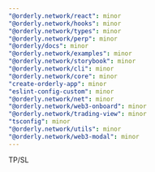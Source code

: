```yaml
---
"@orderly.network/react": minor
"@orderly.network/hooks": minor
"@orderly.network/types": minor
"@orderly.network/perp": minor
"@orderly/docs": minor
"@orderly.network/examples": minor
"@orderly.network/storybook": minor
"@orderly.network/cli": minor
"@orderly.network/core": minor
"create-orderly-app": minor
"eslint-config-custom": minor
"@orderly.network/net": minor
"@orderly.network/web3-onboard": minor
"@orderly.network/trading-view": minor
"tsconfig": minor
"@orderly.network/utils": minor
"@orderly.network/web3-modal": minor
---
```


TP/SL
